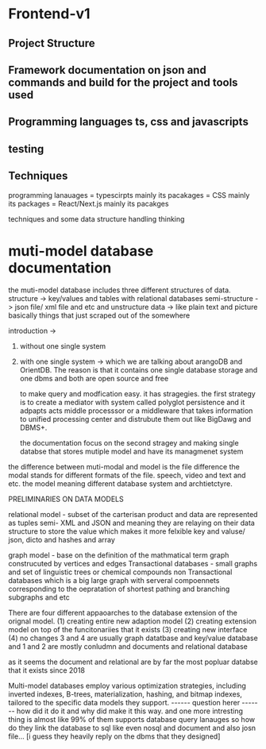 # Frontend-v1


## Project Structure





## Framework documentation on json and commands and build for the project and tools used


## Programming languages ts, css and javascripts

## testing

## Techniques






programming lanauages  = typescirpts mainly its pacakages
                       = CSS mainly its packages
                       = React/Next.js mainly its pacakges




techniques and some data structure handling thinking


# muti-model database documentation

the muti-model database includes three different structures of data. 
structure -> key/values and tables with relational databases
semi-structure -> json file/ xml file and etc
and unstructure data -> like plain text and picture basically things that just scraped out of the somewhere


introduction ->

1. without one single system
2. with one single system -> which we are talking about arangoDB and OrientDB. The reason is that it contains one single database storage and one dbms and both are open source and free

   to make query and modfication easy. it has stragegies. the first strategy is to create a mediator with system called polyglot persistence and it adpapts acts middle processsor or a middleware that takes information to unified processing center and distrubute them out like BigDawg and DBMS+.

   the documentation focus on the second stragey and making single databse that stores mutiple model and have its managmenet system

  the difference between muti-modal and model is the file difference the modal stands for different formats of the file. speech, video and text and etc. the model meaning different database system and archtietctyre.



PRELIMINARIES ON DATA MODELS


relational model - subset of the carterisan product and data are represented as tuples
semi- XML and JSON and meaning they are relaying on their data structure to store the value which makes it more felxible
key and valuse/ json, dicto and hashes and array

graph model -  base on the definition of the mathmatical term graph construcuted by vertices and edges
    Transactional databases - small graphs and set of linguistic trees or chemical
compounds
    non Transactional databases which is a big large graph with serveral compoennets corresponding to the oepratation of shortest pathing and branching subgraphs and etc


There are four different appaoarches to the database extension of the orignal model.
(1) creating entire new adaption model 
(2) creating extension model on top of the funcitonariies that it exists
(3) creating new interface
(4) no changes
3 and 4 are usually graph datatbase and key/value database and 1 and 2 are mostly conludmn and documents and relational database

as it seems the document and relational are by far the most popluar databse that it exists since 2018

Multi-model databases employ various optimization strategies, including inverted indexes, B-trees, materialization, hashing, and bitmap indexes, tailored to the specific data models they support.
------ question herer ------- how did it do it and why did make it this way. and one more intresting thing is almost like 99% of them supports database query lanauges so how do they link the database to sql like even nosql and document and also josn file...
[i guess they heavily reply on the dbms that they designed]

